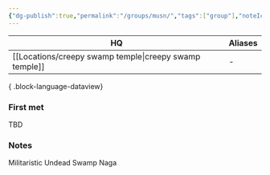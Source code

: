```yaml
---
{"dg-publish":true,"permalink":"/groups/musn/","tags":["group"],"noteIcon":"group","created":"2023-12-30T13:48:30.847+01:00","updated":"2024-01-08T23:28:01.042+01:00"}
---
```


| HQ                      | Aliases |
| ----------------------- | ------- |
| [[Locations/creepy swamp temple\|creepy swamp temple]] | \-      |

{ .block-language-dataview}
### First met
TBD
### Notes
Militaristic Undead Swamp Naga

